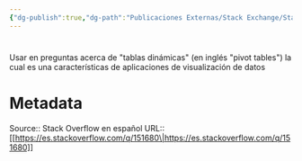 ```yaml
---
{"dg-publish":true,"dg-path":"Publicaciones Externas/Stack Exchange/Stack Overflow en español/es.stackoverflow.com-151680.md","permalink":"/publicaciones-externas/stack-exchange/stack-overflow-en-espanol/es-stackoverflow-com-151680/","hide":true,"noteIcon":"\"0\"","created":"2024-04-03T12:49:10.506-06:00","updated":"2024-04-05T16:43:53.500-06:00"}
---
```


# 

Usar en preguntas acerca de "tablas dinámicas" (en inglés "pivot tables") la cual es una características de aplicaciones de visualización de datos

# Metadata
Source:: Stack Overflow en español
URL:: [[https://es.stackoverflow.com/q/151680\|https://es.stackoverflow.com/q/151680]]

